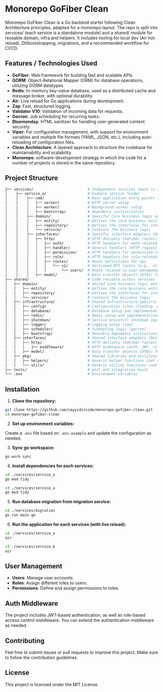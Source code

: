 # Monorepo GoFiber Clean

Monorepo GoFiber Clean is a Go backend starter following Clean Architecture principles, adapted for a monorepo layout.
The repo is split into services/ (each service is a standalone module) and a shared/ module for reusable domain, infra and helpers. It includes tooling for local dev (Air hot-reload), DI/bootstrapping, migrations, and a recommended workflow for CI/CD.

## Features / Technologies Used

- **GoFiber**: Web framework for building fast and scalable APIs.
- **GORM**: Object-Relational Mapper (ORM) for database operations, utilizing GORM datatypes.
- **Redis**: In-memory key–value database, used as a distributed cache and message broker, with optional durability.
- **Air**: Live reload for Go applications during development.
- **Zap**: Fast, structured logging.
- **Validator V10**: Validation of incoming data for requests.
- **Gocron**: Job scheduling for recurring tasks.
- **Bluemonday**: HTML sanitizer for handling user-generated content securely.
- **Viper**: For configuration management, with support for environment variables and multiple file formats (YAML, JSON, etc.), including auto-reloading of configuration files.
- **Clean Architecture**: A layered approach to structure the codebase for maintainability and scalability.
- **Monorepo**: software-development strategy in which the code for a number of projects is stored in the same repository.

## Project Structure

```bash
├── services/                         # Independent services (each is a separate binary)
│    ├── service_a/                   # Example service folder
│    │    ├── cmd/                    # Main application entry points
│    │    │   ├── server/             # HTTP server setup
│    │    │   ├── worker/             # Background worker setup
│    │    │   ├── bootstrap/          # depedency initialization
│    │    ├── domain/                 # Spesific Core business logic and domain-specific concerns
│    │    │   ├── entity/             # Defines the core business entities (user, role, permission, etc)
│    │    │   ├── repository/         # Defines the interfaces for interacting with data persistence.
│    │    │   └── service/            # Contains the business logic
│    │    ├── interfaces/             # Spesific interface adapters (Delivery layer)
│    │    │   ├── http/               # HTTP delivery (GoFiber routes)
│    │    │   │   ├── auth/           # HTTP handlers for auth-related routes
│    │    │   │   ├── handler/        # General handlers (HTTP request handling logic)
│    │    │   │   ├── permission/     # HTTP handlers for permission-related routes
│    │    │   │   ├── role/           # HTTP handlers for role-related routes
│    │    │   │   ├── routes/         # Route definitions for api
│    │    │   │   │   └── v1/         # Versioned API routes (e.g., v1 API)
│    │    │   │   │       └── users/  # Route related to user management
│    │    │   ├── model/              # Data transfer objects (DTOs) for mapping HTTP <-> domain
├── shared/                           # Code reusable across services
│   ├── domain/                       # Shared Core business logic and domain-specific concerns
│   │   ├── entity/                   # Defines the core business entities (user, role, permission, etc)
│   │   ├── repository/               # Defines the interfaces for interacting with data persistence.
│   │   └── service/                  # Contains the business logic
│   ├── infrastructure/               # Shared infrastructure-specific code (frameworks, DB, etc.)
│   │   ├── config/                   # Configuration files (loading .env variables, app settings)
│   │   ├── database/                 # Database setup and implementations (GORM)
│   │   ├── redis/                    # Redis setup and implementations
│   │   ├── shutdown/                 # Service gracefull shutdown implementation
│   │   ├── logger/                   # Logging setup (zap)
│   │   ├── scheduler/                # Scheduling logic (gocron)
│   │   ├── bootstrap/                # Reusable depedency initialization
│   ├── interfaces/                   # Shared interface adapters (Delivery layer)
│   │   ├── http/                     # HTTP delivery (GoFiber routes)
│   │   │   ├── middleware/           # HTTP middleware (auth, JWT, role-based)
│   │   ├── model/                    # Data transfer objects (DTOs) for mapping HTTP <-> domain
│   ├── pkg/                          # Shared libraries and utilities
│   │   ├── helpers/                  # Generic helper functions (not domain-specific)
│   │   └── utils/                    # Generic utility functions (not domain-specific)
├── tests/                            # Unit and integration tests
└── .env                              # Environment variables
```

## Installation

1. **Clone the repository:**

```bash
git clone https://github.com/sayyidinside/monorepo-gofiber-clean.git
cd monorepo-gofiber-clean
```

2. **Set up environment variables:**

Create a `.env` file based on `.env.example` and update the configuration as needed.

3. **Sync go workspace:**

```bash
go work sync
```

4. **Install dependencies for each services:**

```bash
cd ./services/service_a
go mod tidy

cd ./services/service_a
go mod tidy
```

5. **Run database migration from migration service:**

```bash
cd ./services/migration
go run main.go
```

6. **Run the application for each services (with live reload):**

```bash
cd ./services/service_a
air

cd ./services/service_b
air
```

## User Management

- **Users**: Manage user accounts.
- **Roles**: Assign different roles to users.
- **Permissions**: Define and assign permissions to roles.

## Auth Middleware

The project includes JWT-based authentication, as well as role-based access control middleware. You can extend the authentication middleware as needed.

## Contributing

Feel free to submit issues or pull requests to improve this project. Make sure to follow the contribution guidelines.

## License

This project is licensed under the MIT License.
